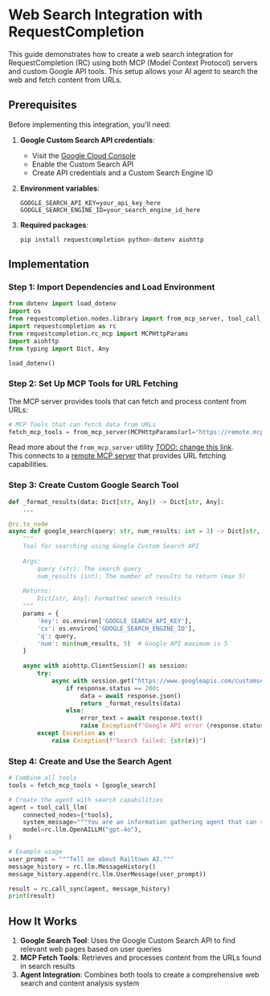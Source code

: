 # Web Search Integration with RequestCompletion

This guide demonstrates how to create a web search integration for RequestCompletion (RC) using both MCP (Model Context Protocol) servers and custom Google API tools. This setup allows your AI agent to search the web and fetch content from URLs.

## Prerequisites

Before implementing this integration, you'll need:

1. **Google Custom Search API credentials**:
   - Visit the [Google Cloud Console](https://console.cloud.google.com/apis/api/customsearch.googleapis.com/)
   - Enable the Custom Search API
   - Create API credentials and a Custom Search Engine ID

2. **Environment variables**: <br>
   ```
   GOOGLE_SEARCH_API_KEY=your_api_key_here
   GOOGLE_SEARCH_ENGINE_ID=your_search_engine_id_here
   ```

3. **Required packages**: <br>
   ```
   pip install requestcompletion python-dotenv aiohttp
   ```

## Implementation

### Step 1: Import Dependencies and Load Environment

```python
from dotenv import load_dotenv
import os
from requestcompletion.nodes.library import from_mcp_server, tool_call_llm
import requestcompletion as rc
from requestcompletion.rc_mcp import MCPHttpParams
import aiohttp
from typing import Dict, Any

load_dotenv()
```

### Step 2: Set Up MCP Tools for URL Fetching

The MCP server provides tools that can fetch and process content from URLs:

```python
# MCP Tools that can fetch data from URLs
fetch_mcp_tools = from_mcp_server(MCPHttpParams(url="https://remote.mcpservers.org/fetch/mcp"))
```
Read more about the `from_mcp_server` utility [TODO: change this link](../../mcp/index.md). <br>
This connects to a [remote MCP server](https://remote-mcp-servers.com/servers/ecc7629a-9f3a-487d-86fb-039f46016621) that provides URL fetching capabilities.

### Step 3: Create Custom Google Search Tool

```python
def _format_results(data: Dict[str, Any]) -> Dict[str, Any]:
    ...

@rc.to_node
async def google_search(query: str, num_results: int = 3) -> Dict[str, Any]:
    """
    Tool for searching using Google Custom Search API
    
    Args:
        query (str): The search query
        num_results (int): The number of results to return (max 5)
    
    Returns:
        Dict[str, Any]: Formatted search results
    """
    params = {
        'key': os.environ['GOOGLE_SEARCH_API_KEY'],
        'cx': os.environ['GOOGLE_SEARCH_ENGINE_ID'],
        'q': query,
        'num': min(num_results, 5)  # Google API maximum is 5
    }
    
    async with aiohttp.ClientSession() as session:
        try:
            async with session.get("https://www.googleapis.com/customsearch/v1", params=params) as response:
                if response.status == 200:
                    data = await response.json()
                    return _format_results(data)
                else:
                    error_text = await response.text()
                    raise Exception(f"Google API error {response.status}: {error_text}")
        except Exception as e:
            raise Exception(f"Search failed: {str(e)}")
```

### Step 4: Create and Use the Search Agent

```python
# Combine all tools
tools = fetch_mcp_tools + [google_search]

# Create the agent with search capabilities
agent = tool_call_llm(
    connected_nodes={*tools},
    system_message="""You are an information gathering agent that can search the web.""",
    model=rc.llm.OpenAILLM("gpt-4o"),
)

# Example usage
user_prompt = """Tell me about Railtown AI."""
message_history = rc.llm.MessageHistory()
message_history.append(rc.llm.UserMessage(user_prompt))

result = rc.call_sync(agent, message_history)
print(result)
```

## How It Works

1. **Google Search Tool**: Uses the Google Custom Search API to find relevant web pages based on user queries
2. **MCP Fetch Tools**: Retrieves and processes content from the URLs found in search results
3. **Agent Integration**: Combines both tools to create a comprehensive web search and content analysis system
